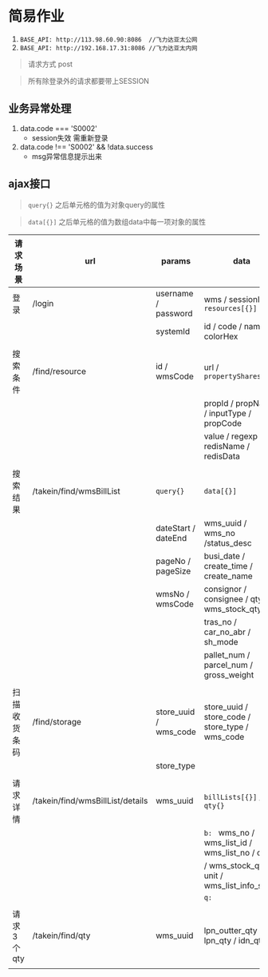 # 简易作业 
1. `BASE_API: http://113.98.60.90:8086  //飞力达亚太公网`
2. `BASE_API: http://192.168.17.31:8086 //飞力达亚太内网`
	
> 请求方式 post 

> 所有除登录外的请求都要带上SESSION

## 业务异常处理
1. data.code === 'S0002' 
	* session失效 需重新登录
2. data.code !== 'S0002' && !data.success
	* msg异常信息提示出来

## ajax接口
> `query{}` 之后单元格的值为对象query的属性

> `data[{}]` 之后单元格的值为数组data中每一项对象的属性 

| 请求场景 		| url            					| params   				| data           									|
|-----------|-----------------------------------|-----------------------|---------------------------------------------------|
| 登录    	 	| /login         					| username / password	| wms / sessionId / `resources[{}]`					|
|          	|                					| systemId 				| id / code / name / colorHex						|
|			|									|						|													|
| 搜索条件 		| /find/resource 					| id / wmsCode			| url / `propertyShares[{}]`    					|
|			|									|						| propId / propName / inputType / propCode			|
|			|									|						| value / regexp / redisName / redisData			|
|			|									|						|													|
| 搜索结果	   	| /takein/find/wmsBillList 			| `query{}`				| `data[{}]`										|
|			|									| dateStart	/ dateEnd	| wms_uuid / wms_no	/status_desc					|
|			|									| pageNo / pageSize		| busi_date / create_time / create_name				|
|			|									| wmsNo	/ wmsCode		| consignor	/ consignee	/ qty / wms_stock_qty		|
|			|									|						| tras_no / car_no_abr / sh_mode					|
|			|									|						| pallet_num / parcel_num / gross_weight			|
|			|									|						|													|
| 扫描收货条码	| /find/storage						| store_uuid / wms_code | store_uuid / store_code / store_type / wms_code	|
|			|									| store_type			| 													|
|			|									|						|													|
| 请求详情		| /takein/find/wmsBillList/details	| wms_uuid				| `billLists[{}]` / `qty{}`							|
|			|									|						| `b: ` wms_no / wms_list_id / wms_list_no / qty	|
|			|									|						| / wms_stock_qty / unit / wms_list_info_string		|
|			|									|						| `q: ` 											|
|			|									|						|													|
| 请求3个qty	| /takein/find/qty					| wms_uuid				| lpn_outter_qty / lpn_qty / idn_qty				|
|			|									|						|													|